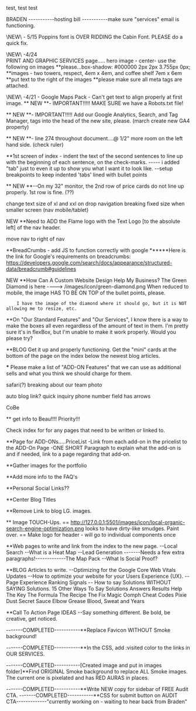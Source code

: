test, test test

BRADEN
-----------hosting bill
-----------make sure "services" email is functioning.

\\NEW\\  - 5/15
                Poppins font is OVER RIDDING the Cabin Font.  PLEASE do a quick fix.

\\NEW\\  -4/24   
        PRINT AND GRAPHIC SERVICES page..... hero image - center- use the following on images **please...box-shadow: #000000 2px 2px 3.755px 0px;
        **images - two towers, respect, 4em x 4em, and coffee shelf 7em x 6em
        **put text to the right of the images
        **please make sure all meta tags are attached.


\\NEW\\  -4/21 -   Google Maps Pack - Can't get text to align properly at first image.
\*\* NEW \*\*- IMPORTANT!!!!!
MAKE SURE we have a Robots.txt file!

\*\* NEW \*\*- IMPORTANT!!!!!
Add our Google Analytics, Search, and Tag Manager, tags into the head of the new site, please. (march create new GA4 property)

\*\* NEW \*\*- line 274 throughout document....@ 1/2" more room on the left hand side. (check ruler)

\*\*1st screen of index - indent the text of the second sentences to line up with the
beginning of each sentence, on the check-marks. ----- i added "tab" just to even it up to show you what I want it to look like.
--setup breakpoints to keep indented 'tabs' lined with bullet points

\*\* NEW \*\*--On my 32" monitor, the 2nd row of price cards do not line up properly. 1st row is fine. (??)

change text size of xl and xxl on drop navigation
breaking fixed size when smaller screen (nav mobile/tablet)

NEW \*\*Need to ADD the Flame logo with the Text Logo [to the absolute left] of the nav header.

move nav to right of nav

\*\*BreadCrumbs - add JS to function correctly with google
**\*\***Here is the link for Google's requirements on breadcrumbs: https://developers.google.com/search/docs/appearance/structured-data/breadcrumb#guidelines

NEW \*\*How Can A Custom Website Design Help My Business?
The Green Diamond is here ----> /images/icon/green-diamond.png
When reduced to mobile, the image HAS TO BE ON TOP of the bullet points, please.

        I have the image of the diamond where it should go, but it is NOT allowing me to resize, etc.

\*\*On "Our Standard Features" and "Our Services", I know there is a way to make the boxes all even regardless of the amount of text in them. I'm pretty sure it's in flexBox, but I'm unable to make it work properly. Would you please try?

\*\*BLOG
Get it up and properly functioning.
Get the "mini" cards at the bottom of the page on the index below the newest blog articles.

**\*** Please make a list of "ADD-ON Features" that we can use as additional sells and what you think we should charge for them.

safari(?) breaking about our team photo

auto
blog link?
quick inquiry phone number field has arrows


CoBe

\*\* get info to Beau!!!! Priority!!!

Check index for <!---insertLink--> for any pages that need to be written or linked to.

\*\*Page for ADD-ONs.....PriceList
-Link from each add-on in the pricelist to the ADD-On Page
-ONE SHORT Paragraph to explain what the add-on is and if needed, link to a page regarding that add-on.

\*\*Gather images for the portfolio

\*\*Add more info to the FAQ's

\*\*Personal Social Links??

\*\*Center Blog Titles

\*\*Remove Link to blog LG. images.

\*\* Image TOUCH-Ups.
== http://127.0.0.1:5501/images/icon/local-organic-search-engine-optimization.png
looks to have dirty-like smudges. Paint over.
== Make logo for header - will go to individual components once

\*\*Web pages to write and link from the index to the new page.
--Local Search
--What is a Heat Map
--Lead Generation
-------Needs a few extra paragraphs!-------------The Map Pack
--What Is Social Proof?

\*\*BLOG Articles to write.
--Optimizing for the Google Core Web Vitals Updates
--How to optimize your website for your Users Experience {UX}.
--Page Experience Ranking Signals
-- How to say Solutions WITHOUT SAYING Solutions.
15 Other Ways To Say Solutions
Answers
Results
Help
The Key
The Formula
The Recipe
The Fix
Magic
Oomph
Cheat Codes
Pixie Dust
Secret Sauce
Elbow Grease
Blood, Sweat and Years

\*\*Call To Action Page IDEAS
--Say something different. Be bold, be creative, get noticed.

-------COMPLETED-----------\*\*Replace Favicon WITHOUT Smoke background!

-------COMPLETED-----------\*\*In the CSS, add :visited color to the links in OUR SERVICES.

-------COMPLETED-----------[Created image and put in images folder]\*\*Find ORIGINAL Smoke background to replace ALL Smoke images. The current one is pixelated and has RED AURAS in places.

-------COMPLETED-----------\*\*Write NEW copy for sidebar of FREE Audit CTA.
-------COMPLETED-----------\*\*CSS for submit button on AUDIT CTA-------------"currently working on - waiting to hear back from Braden"
